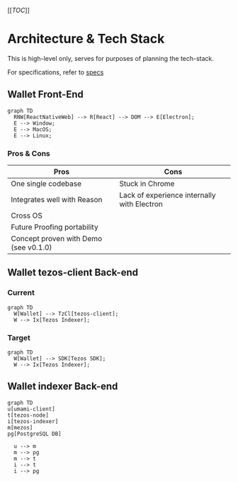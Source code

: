 [[_TOC_]]
# Architecture & Tech Stack

This is high-level only, serves for purposes of planning the tech-stack.

For specifications, refer to [specs](/docs/specs/)

## Wallet  Front-End

```mermaid
graph TD
  RNW[ReactNativeWeb] --> R[React] --> DOM --> E[Electron];
  E --> Window;
  E --> MacOS;
  E --> Linux;
```

### Pros & Cons

| Pros | Cons |
|--|--|
| One single codebase | Stuck in Chrome |
| Integrates well with Reason | Lack of experience internally with Electron |
| Cross OS | |
| Future Proofing portability | |
| Concept proven with Demo (see v0.1.0) | |

## Wallet tezos-client Back-end

### Current

```mermaid
graph TD
  W[Wallet] --> TzCl[tezos-client];
  W --> Ix[Tezos Indexer];
```

### Target

```mermaid
graph TD
  W[Wallet] --> SDK[Tezos SDK];
  W --> Ix[Tezos Indexer];
```


## Wallet indexer Back-end

```mermaid
graph TD
u[umami-client]  
t[tezos-node]
i[tezos-indexer]  
m[mezos]
pg[PostgreSQL DB]

  u --> m
  m --> pg
  m --> t
  i --> t
  i --> pg
```


